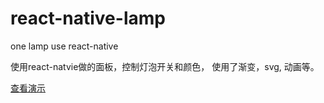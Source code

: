 # react-native-lamp
one lamp use react-native

使用react-natvie做的面板，控制灯泡开关和颜色，
使用了渐变，svg, 动画等。

[查看演示]('https://github.com/BryanYang/react-native-lamp/blob/master/GIF.gif')
